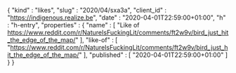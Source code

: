 {
  "kind" : "likes",
  "slug" : "2020/04/sxa3a",
  "client_id" : "https://indigenous.realize.be",
  "date" : "2020-04-01T22:59:00+01:00",
  "h" : "h-entry",
  "properties" : {
    "name" : [ "Like of https://www.reddit.com/r/NatureIsFuckingLit/comments/ft2w9v/bird_just_hit_the_edge_of_the_map/" ],
    "like-of" : [ "https://www.reddit.com/r/NatureIsFuckingLit/comments/ft2w9v/bird_just_hit_the_edge_of_the_map/" ],
    "published" : [ "2020-04-01T22:59:00+01:00" ]
  }
}

